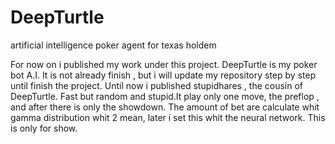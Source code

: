 # DeepTurtle
artificial intelligence poker agent for texas holdem


For now on i published my work under this project. DeepTurtle is my poker bot A.I.
It is not already finish , but i will update my repository step by step until finish the project.
Until now i published stupidhares , the cousin of DeepTurtle. Fast but random and stupid.It play only one move, the preflop , and after there is only the showdown. The amount of bet are calculate whit gamma distribution whit 2 mean, later i set this whit the neural network. This is only for show.
